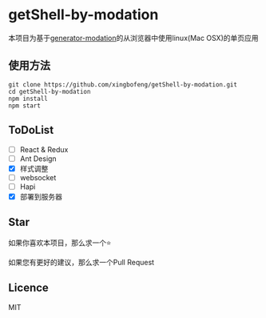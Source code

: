 # getShell-by-modation
本项目为基于[generator-modation](https://github.com/knownsec/generator-modation)的从浏览器中使用linux(Mac OSX)的单页应用

## 使用方法
```
git clone https://github.com/xingbofeng/getShell-by-modation.git
cd getShell-by-modation
npm install
npm start
```

## ToDoList
- [ ] React & Redux
- [ ] Ant Design
- [x] 样式调整
- [ ] websocket
- [ ] Hapi
- [x] 部署到服务器

## Star
如果你喜欢本项目，那么求一个:star:

如果您有更好的建议，那么求一个Pull Request
## Licence
MIT
